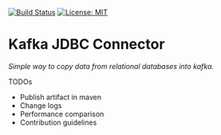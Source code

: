 [![Build Status](https://travis-ci.org/agoda-com/kafka-jdbc-connector.svg?branch=master)](https://travis-ci.org/agoda-com/kafka-jdbc-connector)
[![License: MIT](https://img.shields.io/badge/License-MIT-yellow.svg)](https://opensource.org/licenses/MIT)

Kafka JDBC Connector
====================

*Simple way to copy data from relational databases into kafka.*

TODOs
* Publish artifact in maven
* Change logs
* Performance comparison
* Contribution guidelines
